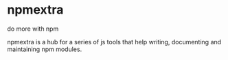 # npmextra
do more with npm

npmextra is a hub for a series of js tools that help writing, documenting and maintaining npm modules.
